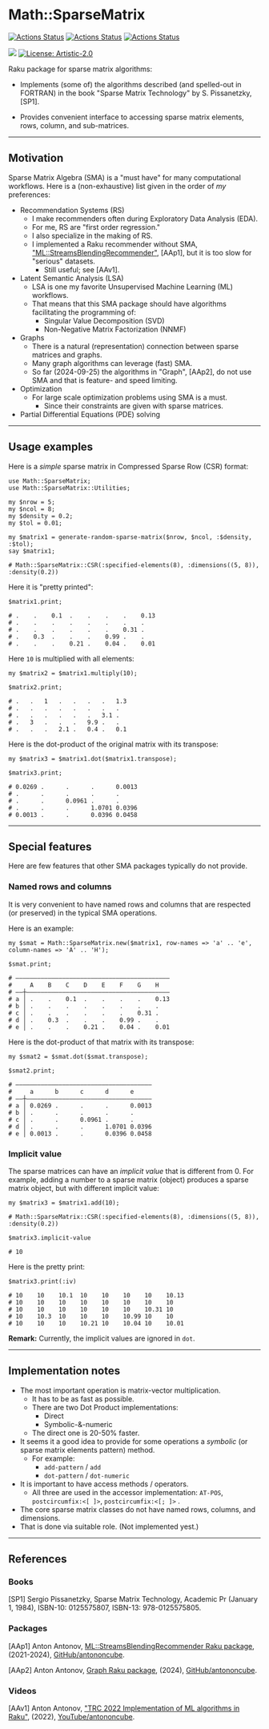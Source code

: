 # Math::SparseMatrix


[![Actions Status](https://github.com/antononcube/Raku-Math-SparseMatrix/actions/workflows/linux.yml/badge.svg)](https://github.com/antononcube/Raku-Math-SparseMatrix/actions)
[![Actions Status](https://github.com/antononcube/Raku-Math-SparseMatrix/actions/workflows/macos.yml/badge.svg)](https://github.com/antononcube/Raku-Math-SparseMatrix/actions)
[![Actions Status](https://github.com/antononcube/Raku-Math-SparseMatrix/actions/workflows/windows.yml/badge.svg)](https://github.com/antononcube/Raku-Math-SparseMatrix/actions)

[![](https://raku.land/zef:antononcube/Math::SparseMatrix/badges/version)](https://raku.land/zef:antononcube/Math::SparseMatrix)
[![License: Artistic-2.0](https://img.shields.io/badge/License-Artistic%202.0-0298c3.svg)](https://opensource.org/licenses/Artistic-2.0)


Raku package for sparse matrix algorithms:

- Implements (some of) the algorithms described (and spelled-out in FORTRAN) in the book 
"Sparse Matrix Technology" by S. Pissanetzky, [SP1].

- Provides convenient interface to accessing sparse matrix elements, rows, column, and sub-matrices. 

-----

## Motivation

Sparse Matrix Algebra (SMA) is a "must have" for many computational workflows. 
Here is a (non-exhaustive) list given in the order of _my_ preferences:

- Recommendation Systems (RS)
    - I make recommenders often during Exploratory Data Analysis (EDA).
    - For me, RS are "first order regression."
    - I also specialize in the making of RS.
    - I implemented a Raku recommender without SMA, 
      ["ML::StreamsBlendingRecommender"](https://github.com/antononcube/Raku-ML-StreamsBlendingRecommender), [AAp1], 
      but it is too slow for "serious" datasets.
      - Still useful; see [AAv1].
- Latent Semantic Analysis (LSA)
    - LSA is one my favorite Unsupervised Machine Learning (ML) workflows.
    - That means that this SMA package should have algorithms facilitating the programming of:
        - Singular Value Decomposition (SVD)
        - Non-Negative Matrix Factorization (NNMF)
- Graphs
    - There is a natural (representation) connection between sparse matrices and graphs.
    - Many graph algorithms can leverage (fast) SMA.
    - So far (2024-09-25) the algorithms in "Graph", [AAp2], do not use SMA and that is feature- and speed limiting.
- Optimization
    - For large scale optimization problems using SMA is a must.
        - Since their constraints are given with sparse matrices.
- Partial Differential Equations (PDE) solving

-----

## Usage examples

Here is a _simple_ sparse matrix in Compressed Sparse Row (CSR) format:

```perl6
use Math::SparseMatrix;
use Math::SparseMatrix::Utilities;

my $nrow = 5;
my $ncol = 8;
my $density = 0.2;
my $tol = 0.01;

my $matrix1 = generate-random-sparse-matrix($nrow, $ncol, :$density, :$tol);
say $matrix1;
```
```
# Math::SparseMatrix::CSR(:specified-elements(8), :dimensions((5, 8)), :density(0.2))
```

Here it is "pretty printed": 

```perl6
$matrix1.print;
```
```
# .    .    0.1  .    .    .    .    0.13
# .    .    .    .    .    .    .    .   
# .    .    .    .    .    .    0.31 .   
# .    0.3  .    .    .    0.99 .    .   
# .    .    .    0.21 .    0.04 .    0.01
```

Here `10` is multiplied with all elements:

```perl6
my $matrix2 = $matrix1.multiply(10); 

$matrix2.print;
```
```
# .   .   1   .   .   .   .   1.3
# .   .   .   .   .   .   .   .  
# .   .   .   .   .   .   3.1 .  
# .   3   .   .   .   9.9 .   .  
# .   .   .   2.1 .   0.4 .   0.1
```

Here is the dot-product of the original matrix with its transpose:

```perl6
my $matrix3 = $matrix1.dot($matrix1.transpose); 

$matrix3.print;
```
```
# 0.0269 .      .      .      0.0013
# .      .      .      .      .     
# .      .      0.0961 .      .     
# .      .      .      1.0701 0.0396
# 0.0013 .      .      0.0396 0.0458
```

-----

## Special features

Here are few features that other SMA packages typically do not provide.

### Named rows and columns

It is very convenient to have named rows and columns that are respected (or preserved)
in the typical SMA operations.

Here is an example:

```perl6
my $smat = Math::SparseMatrix.new($matrix1, row-names => 'a' .. 'e', column-names => 'A' .. 'H'); 

$smat.print;
```
```
# –––––––––––––––––––––––––––––––––––––––––––
#     A    B    C    D    E    F    G    H   
# ––┼––––––––––––––––––––––––––––––––––––––––
# a │ .    .    0.1  .    .    .    .    0.13
# b │ .    .    .    .    .    .    .    .   
# c │ .    .    .    .    .    .    0.31 .   
# d │ .    0.3  .    .    .    0.99 .    .   
# e │ .    .    .    0.21 .    0.04 .    0.01
```


Here is the dot-product of that matrix with its transpose:

```perl6
my $smat2 = $smat.dot($smat.transpose); 

$smat2.print;
```
```
# ––––––––––––––––––––––––––––––––––––––
#     a      b      c      d      e     
# ––┼–––––––––––––––––––––––––––––––––––
# a │ 0.0269 .      .      .      0.0013
# b │ .      .      .      .      .     
# c │ .      .      0.0961 .      .     
# d │ .      .      .      1.0701 0.0396
# e │ 0.0013 .      .      0.0396 0.0458
```

### Implicit value

The sparse matrices can have an _implicit value_ that is different from 0.
For example, adding a number to a sparse matrix (object) produces a sparse matrix object, 
but with different implicit value:

```perl6
my $matrix3 = $matrix1.add(10);
```
```
# Math::SparseMatrix::CSR(:specified-elements(8), :dimensions((5, 8)), :density(0.2))
```

```perl6
$matrix3.implicit-value
```
```
# 10
```

Here is the pretty print:

```perl6
$matrix3.print(:iv)
```
```
# 10    10    10.1  10    10    10    10    10.13
# 10    10    10    10    10    10    10    10   
# 10    10    10    10    10    10    10.31 10   
# 10    10.3  10    10    10    10.99 10    10   
# 10    10    10    10.21 10    10.04 10    10.01
```

**Remark:** Currently, the implicit values are ignored in `dot`.

-----

## Implementation notes

- The most important operation is matrix-vector multiplication.
    - It has to be as fast as possible.
    - There are two Dot Product implementations:
        - Direct
        - Symbolic-&-numeric
    - The direct one is 20-50% faster.
- It seems it a good idea to provide for some operations a _symbolic_ (or sparse matrix elements pattern) method.
    - For example:
        - `add-pattern` / `add`
        - `dot-pattern` / `dot-numeric`
- It is important to have access methods / operators.
    - All three are used in the accessor implementation: `AT-POS`, `postcircumfix:<[ ]>`, `postcircumfix:<[; ]>` .
- The core sparse matrix classes do not have named rows, columns, and dimensions. 
- That is done via suitable role. (Not implemented yest.) 

-----

## References

### Books

[SP1] Sergio Pissanetzky, Sparse Matrix Technology, Academic Pr (January 1, 1984), ISBN-10: 0125575807, ISBN-13: 978-0125575805.

### Packages

[AAp1] Anton Antonov,
[ML::StreamsBlendingRecommender Raku package](https://github.com/antononcube/Raku-ML-StreamsBlendingRecommender), 
(2021-2024),
[GitHub/antononcube](https://github.com/antononcube).

[AAp2] Anton Antonov,
[Graph Raku package](https://github.com/antononcube/Raku-Graph),
(2024),
[GitHub/antononcube](https://github.com/antononcube).

### Videos

[AAv1] Anton Antonov,
["TRC 2022 Implementation of ML algorithms in Raku"](https://youtu.be/efRHfjYebs4?si=J5P8pK1TgGSxdlmD&t=193),
(2022),
[YouTube/antononcube](https://www.youtube.com/@AAA4prediction).